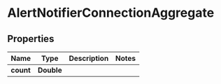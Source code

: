 

# AlertNotifierConnectionAggregate


## Properties

Name | Type | Description | Notes
------------ | ------------- | ------------- | -------------
**count** | **Double** |  | 



